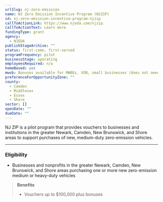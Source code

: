 ```yaml
---
urlSlug: nj-zero-emission
name: NJ Zero Emission Incentive Program (NJZIP)
id: nj-zero-emission-incentive-program-njzip
callToActionLink: https://www.njeda.com/njzip.
callToActionText: Learn more
fundingType: grant
agency:
  - NJEDA
publishStageArchive: ""
status: first-come, first-served
programFrequency: pilot
businessStage: operating
employeesRequired: n/a
homeBased: yes
mwvb: Bonuses available for MWBEs, VOB, small businesses (does not need to be SBE)
preferenceForOpportunityZone: ""
county:
  - Camden
  - Middlesex
  - Essex
  - Shore
sector: []
openDate: ""
dueDate: ""
---
```


NJ ZIP is a pilot program that provides vouchers to businesses and institutions in the greater Newark, Camden, New Brunswick, and Shore areas to support purchases of new, medium-duty zero-emission vehicles.

---
### Eligibility 
* Businesses and nonprofits in the greater Newark, Camden, New Brunswick, and Shore areas purchasing one or more new zero-emission medium or heavy-duty vehicles

>**Benefits** 
>* Vouchers up to $100,000 plus bonuses